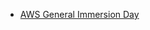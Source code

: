 - [AWS General Immersion Day](https://catalog.workshops.aws/general-immersionday/en-US/advanced-modules)